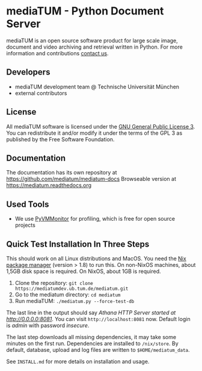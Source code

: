 # mediaTUM - Python Document Server

mediaTUM is an open source software product for large scale image, document and video archiving and retrieval written in Python.
For more information and contributions [contact us](mailto:mediatum@ub.tum.de).

## Developers

-   mediaTUM development team @ Technische Universität München
-   external contributors

## License

All mediaTUM software is licensed under the [GNU General Public License 3](http://www.gnu.org/licenses/gpl.html).
You can redistribute it and/or modify it under the terms of the GPL 3 as published by
the Free Software Foundation.

## Documentation

The documentation has its own repository at https://github.com/mediatum/mediatum-docs
Browseable version at https://mediatum.readthedocs.org

## Used Tools

* We use [PyVMMonitor](http://pyvmmonitor.com) for profiling, which is free for open source projects

## Quick Test Installation In Three Steps

This should work on all Linux distributions and MacOS. You need the [Nix package manager](https://nixos.org/nix) (version > 1.8) to run this.
On non-NixOS machines, about 1,5GB disk space is required. On NixOS, about 1GB is required.

1. Clone the repository: `git clone https://mediatumdev.ub.tum.de/mediatum.git`
2. Go to the mediatum directory: `cd mediatum`
3. Run mediaTUM: `./mediatum.py --force-test-db`

The last line in the output should say _Athana HTTP Server started at http://0.0.0.0:8081_.
You can visit `http://localhost:8081` now. Default login is *admin* with password *insecure*.

The last step downloads all missing dependencies, it may take some minutes on the first run. Dependencies are installed to `/nix/store`.
By default, database, upload and log files are written to `$HOME/mediatum_data`.

See `INSTALL.md` for more details on installation and usage.


